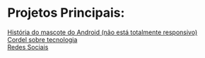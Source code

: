 # Projetos Principais:

<a href="https://erikpanicio.github.io/Curso-HTML5-CSS3-JavaScript/HTML%20E%20CSS/Desafios/d010/index.html">História do mascote do Android (não está totalmente responsivo)</a>
<br>
<a href="https://erikpanicio.github.io/Curso-HTML5-CSS3-JavaScript/HTML%20E%20CSS/Desafios/d012/index.html">Cordel sobre tecnologia</a>
<br>
<a href="https://erikpanicio.github.io/Curso-HTML5-CSS3-JavaScript/HTML E CSS/Desafios/d015/index.html">Redes Sociais</a>
